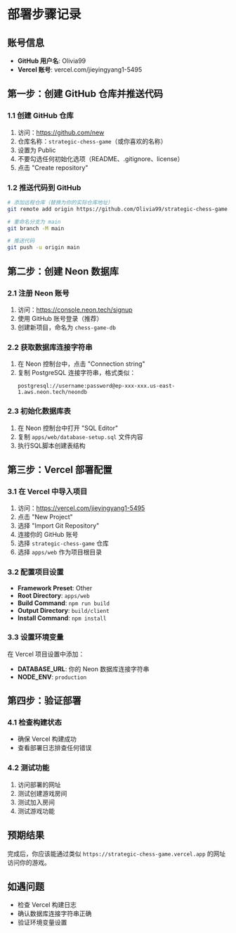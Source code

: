 # 部署步骤记录

## 账号信息
- **GitHub 用户名**: Olivia99
- **Vercel 账号**: vercel.com/jieyingyang1-5495

## 第一步：创建 GitHub 仓库并推送代码

### 1.1 创建 GitHub 仓库
1. 访问：https://github.com/new
2. 仓库名称：`strategic-chess-game`（或你喜欢的名称）
3. 设置为 Public
4. 不要勾选任何初始化选项（README、.gitignore、license）
5. 点击 "Create repository"

### 1.2 推送代码到 GitHub
```bash
# 添加远程仓库（替换为你的实际仓库地址）
git remote add origin https://github.com/Olivia99/strategic-chess-game.git

# 重命名分支为 main
git branch -M main

# 推送代码
git push -u origin main
```

## 第二步：创建 Neon 数据库

### 2.1 注册 Neon 账号
1. 访问：https://console.neon.tech/signup
2. 使用 GitHub 账号登录（推荐）
3. 创建新项目，命名为 `chess-game-db`

### 2.2 获取数据库连接字符串
1. 在 Neon 控制台中，点击 "Connection string"
2. 复制 PostgreSQL 连接字符串，格式类似：
   ```
   postgresql://username:password@ep-xxx-xxx.us-east-1.aws.neon.tech/neondb
   ```

### 2.3 初始化数据库表
1. 在 Neon 控制台中打开 "SQL Editor"
2. 复制 `apps/web/database-setup.sql` 文件内容
3. 执行SQL脚本创建表结构

## 第三步：Vercel 部署配置

### 3.1 在 Vercel 中导入项目
1. 访问：https://vercel.com/jieyingyang1-5495
2. 点击 "New Project"
3. 选择 "Import Git Repository"
4. 连接你的 GitHub 账号
5. 选择 `strategic-chess-game` 仓库
6. 选择 `apps/web` 作为项目根目录

### 3.2 配置项目设置
- **Framework Preset**: Other
- **Root Directory**: `apps/web`
- **Build Command**: `npm run build`
- **Output Directory**: `build/client`
- **Install Command**: `npm install`

### 3.3 设置环境变量
在 Vercel 项目设置中添加：
- **DATABASE_URL**: 你的 Neon 数据库连接字符串
- **NODE_ENV**: `production`

## 第四步：验证部署

### 4.1 检查构建状态
- 确保 Vercel 构建成功
- 查看部署日志排查任何错误

### 4.2 测试功能
1. 访问部署的网址
2. 测试创建游戏房间
3. 测试加入房间
4. 测试游戏功能

## 预期结果
完成后，你应该能通过类似 `https://strategic-chess-game.vercel.app` 的网址访问你的游戏。

## 如遇问题
- 检查 Vercel 构建日志
- 确认数据库连接字符串正确
- 验证环境变量设置